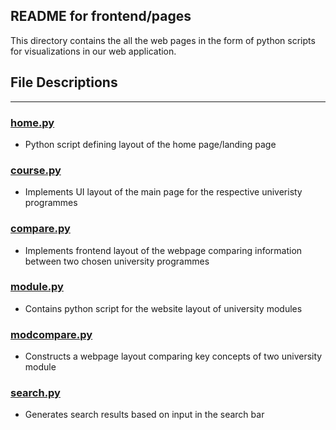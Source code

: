 ## **README for frontend/pages**

This directory contains the all the web pages in the form of python scripts for visualizations in our web application.

## File Descriptions

---

### [**home.py**](home.py)

* Python script defining layout of the home page/landing page

### [**course.py**](course.py)

* Implements UI layout of the main page for the respective univeristy programmes

### [**compare.py**](compare.py)

* Implements frontend layout of the webpage comparing information between two chosen university programmes

### [**module.py**](module.py)

* Contains python script for the website layout of university modules

### [**modcompare.py**](modcompare.py)

* Constructs a webpage layout comparing key concepts of two university module

### [**search.py**](search.py)

* Generates search results based on input in the search bar